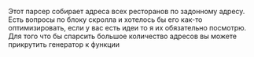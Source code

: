 Этот парсер собирает адреса всех ресторанов по задонному адресу.
Есть вопросы по блоку скролла и хотелось бы его как-то оптимизировать, если у вас есть идеи то я их обязательно посмотрю.
Для того что бы спарсить большое количество адресов вы можете прикрутить генератор к функции

